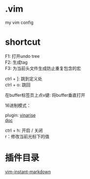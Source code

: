 # .vim
my vim config

# shortcut  

F1: 打开undo tree  
F2: 生成tag  
F3: 为当前头文件生成防止重复包含的宏

ctrl + ]: 跳到定义处  
ctrl + o: 跳回

在buffer标签页上点v键: 将buffer垂直打开


16进制模式：

plugin: [vinarise][1]  
[doc][2]

ctrl + h: 开启 / 关闭  
r：修改当前光标下的值

# 插件目录

[vim-instant-markdown][3]









[1]:https://github.com/Shougo/vinarise.vim
[2]:https://github.com/Shougo/vinarise.vim/blob/master/doc/vinarise.txt
[3]:https://github.com/suan/vim-instant-markdown
